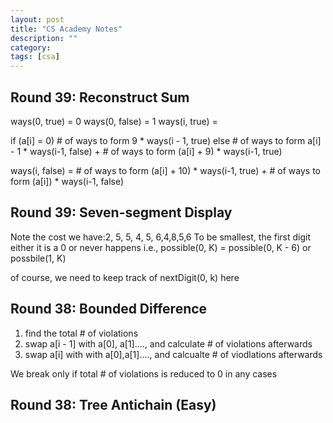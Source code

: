 ```yaml
---
layout: post
title: "CS Academy Notes"
description: ""
category: 
tags: [csa]
---
```

Round 39: Reconstruct Sum
--------
ways(0, true) = 0
ways(0, false) = 1
ways(i, true) = 

if (a[i] = 0)
	# of ways to form 9 * ways(i - 1, true)
else
	# of ways to form a[i] - 1 * ways(i-1, false) + # of ways to form (a[i] + 9) * ways(i-1, true) 

ways(i, false) = 
	# of ways to form (a[i] + 10) * ways(i-1, true) + # of ways to form (a[i]) * ways(i-1, false)



Round 39: Seven-segment Display
--------
Note the cost we have:2, 5, 5, 4, 5, 6,4,8,5,6
To be smallest, the first digit either it is a 0 or never happens
i.e.,
possible(0, K) = possible(0, K - 6) or possbile(1, K)

of course, we need to keep track of nextDigit(0, k) here



Round 38: Bounded Difference
--------
1. find the total # of violations
2. swap a[i - 1] with a[0], a[1]...., and calculate # of violations afterwards
3. swap a[i] with with a[0],a[1]...., and calcualte # of viodlations afterwards

We break only if total # of violations is reduced to 0 in any cases

Round 38: Tree Antichain (Easy)
--------
